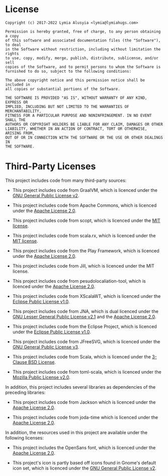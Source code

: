 License
=======

    Copyright (c) 2017-2022 Lymia Alusyia <lymia@lymiahugs.com>
    
    Permission is hereby granted, free of charge, to any person obtaining a copy
    of this software and associated documentation files (the "Software"), to deal
    in the Software without restriction, including without limitation the rights
    to use, copy, modify, merge, publish, distribute, sublicense, and/or sell
    copies of the Software, and to permit persons to whom the Software is
    furnished to do so, subject to the following conditions:
    
    The above copyright notice and this permission notice shall be included in
    all copies or substantial portions of the Software.
    
    THE SOFTWARE IS PROVIDED "AS IS", WITHOUT WARRANTY OF ANY KIND, EXPRESS OR
    IMPLIED, INCLUDING BUT NOT LIMITED TO THE WARRANTIES OF MERCHANTABILITY,
    FITNESS FOR A PARTICULAR PURPOSE AND NONINFRINGEMENT. IN NO EVENT SHALL THE
    AUTHORS OR COPYRIGHT HOLDERS BE LIABLE FOR ANY CLAIM, DAMAGES OR OTHER
    LIABILITY, WHETHER IN AN ACTION OF CONTRACT, TORT OR OTHERWISE, ARISING FROM,
    OUT OF OR IN CONNECTION WITH THE SOFTWARE OR THE USE OR OTHER DEALINGS IN
    THE SOFTWARE.

Third-Party Licenses
====================

This project includes code from many third-party sources:

* This project includes code from GraalVM, which is licenced under the 
  [GNU General Public License v2](https://github.com/oracle/graal/blob/master/LICENSE).

* This project includes code from Apache Commons, which is licenced under the
  [Apache License 2.0](https://www.apache.org/licenses/LICENSE-2.0).

* This project includes code from scopt, which is licenced under the 
  [MIT license](https://github.com/scopt/scopt/blob/scopt3/LICENSE.md).
  
* This project includes code from scala.rx, which is licenced under the 
  [MIT license](https://github.com/lihaoyi/scala.rx#credits).

* This project includes code from the Play Framework, which is licenced under the
  [Apache License 2.0](https://www.apache.org/licenses/LICENSE-2.0).

* This project includes code from Jill, which is licenced under the MIT license.

* This project includes code from pesudolocaliation-tool, which is licenced under the
  [Apache License 2.0](https://www.apache.org/licenses/LICENSE-2.0).

* This project includes code from XScalaWT, which is licenced under the
  [Eclipse Public License v1.0](http://www.eclipse.org/legal/epl-v10.html).

* This project includes code from JNA, which is dual licenced under the
  [GNU Lesser General Public License v2.1](https://www.gnu.org/licenses/old-licenses/lgpl-2.1.en.html) and the
  [Apache License 2.0](https://www.apache.org/licenses/LICENSE-2.0).

* This project includes code from the Eclipse Project, which is licenced under the
  [Eclipse Public License v1.0](http://www.eclipse.org/legal/epl-v10.html).

* This project includes code from JFreeSVG, which is licenced under the
  [GNU General Public License v3](https://www.gnu.org/licenses/gpl-3.0.txt).

* This project includes code from Scala, which is licenced under the
  [3-Clause BSD License](https://www.scala-lang.org/license.html).

* This project includes code from toml-scala, which is licenced under the
  [Mozilla Public License v2.0](https://www.mozilla.org/en-US/MPL/2.0/).


In addition, this project includes several libraries as dependencies of the preceding libraries:

* This project includes code from Jackson which is licenced under the 
  [Apache License 2.0](https://www.apache.org/licenses/LICENSE-2.0).
  
* This project includes code from joda-time which is licenced under the
  [Apache License 2.0](https://www.apache.org/licenses/LICENSE-2.0).
  
  
In addition, the resources used in this project are available under the following licenses:

* This project includes the OpenSans font, which is licenced under the
  [Apache License 2.0](https://www.apache.org/licenses/LICENSE-2.0).
  
* This project's icon is partly based off icons found in Gnome's default icon set, which is licenced under the
  [GNU General Public License v2](https://www.gnu.org/licenses/old-licenses/gpl-2.0.en.html).
  
